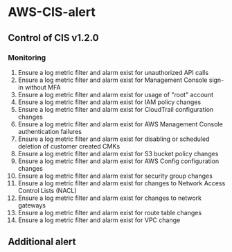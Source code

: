 # AWS-CIS-alert

## Control of CIS v1.2.0

### Monitoring
1. Ensure a log metric filter and alarm exist for unauthorized API calls
2. Ensure a log metric filter and alarm exist for Management Console sign-in without MFA
3. Ensure a log metric filter and alarm exist for usage of "root" account
4. Ensure a log metric filter and alarm exist for IAM policy changes
5. Ensure a log metric filter and alarm exist for CloudTrail configuration changes
6. Ensure a log metric filter and alarm exist for AWS Management Console authentication failures
7. Ensure a log metric filter and alarm exist for disabling or scheduled deletion of customer created CMKs
8. Ensure a log metric filter and alarm exist for S3 bucket policy changes
9. Ensure a log metric filter and alarm exist for AWS Config configuration changes
10. Ensure a log metric filter and alarm exist for security group changes
11. Ensure a log metric filter and alarm exist for changes to Network Access Control Lists (NACL) 
12. Ensure a log metric filter and alarm exist for changes to network gateways
13. Ensure a log metric filter and alarm exist for route table changes
14. Ensure a log metric filter and alarm exist for VPC change

## Additional alert
